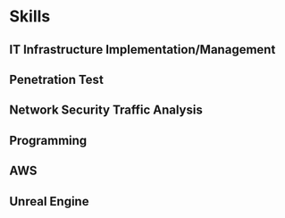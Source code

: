 # Skills

## IT Infrastructure Implementation/Management

## Penetration Test

## Network Security Traffic Analysis

## Programming

## AWS

## Unreal Engine

